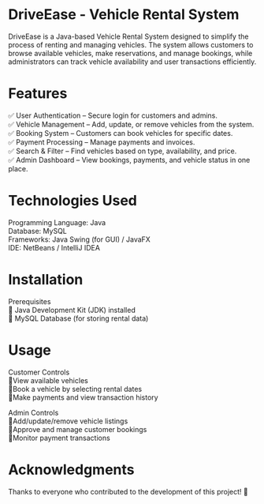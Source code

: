 # DriveEase - Vehicle Rental System
DriveEase is a Java-based Vehicle Rental System designed to simplify the process of renting and managing vehicles. The system allows customers to browse available vehicles, make reservations, and manage bookings, while administrators can track vehicle availability and user transactions efficiently.
# Features
✅ User Authentication – Secure login for customers and admins.    
✅ Vehicle Management – Add, update, or remove vehicles from the system.                                       
✅ Booking System – Customers can book vehicles for specific dates.                                                          
✅ Payment Processing – Manage payments and invoices.                                                         
✅ Search & Filter – Find vehicles based on type, availability, and price.                                     
✅ Admin Dashboard – View bookings, payments, and vehicle status in one place.          
# Technologies Used
Programming Language: Java                                                                                                                     
Database: MySQL                                                                                                                    
Frameworks: Java Swing (for GUI) / JavaFX                                                                                  
IDE: NetBeans / IntelliJ IDEA
# Installation
Prerequisites                                                                                                                            
🔹 Java Development Kit (JDK) installed                                                                                          
🔹 MySQL Database (for storing rental data)
# Usage
Customer Controls                                                                                                                             
🔹View available vehicles                                                                                                                   
🔹Book a vehicle by selecting rental dates                                                                                                     
🔹Make payments and view transaction history

Admin Controls                                                                                                                             
🔹Add/update/remove vehicle listings                                                                                                    
🔹Approve and manage customer bookings                                                                                                                
🔹Monitor payment transactions
# Acknowledgments
Thanks to everyone who contributed to the development of this project! 🎉
